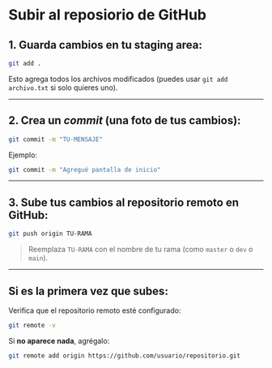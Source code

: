 # <i class="bi bi-git"></i> Subir al reposiorio de GitHub

## 1. Guarda cambios en tu staging area:

```bash
git add .
```

Esto agrega todos los archivos modificados (puedes usar `git add archivo.txt` si solo quieres uno).

---

## 2. Crea un *commit* (una foto de tus cambios):

```bash
git commit -m "TU-MENSAJE"
```

Ejemplo:

```bash
git commit -m "Agregué pantalla de inicio"
```

---

## 3. Sube tus cambios al repositorio remoto en GitHub:

```bash
git push origin TU-RAMA
```

> Reemplaza `TU-RAMA` con el nombre de tu rama (como `master` o `dev` o `main`).

---

## Si es la primera vez que subes:

Verifica que el repositorio remoto esté configurado:

```bash
git remote -v
```

Si **no aparece nada**, agrégalo:

```bash
git remote add origin https://github.com/usuario/repositorio.git
```

